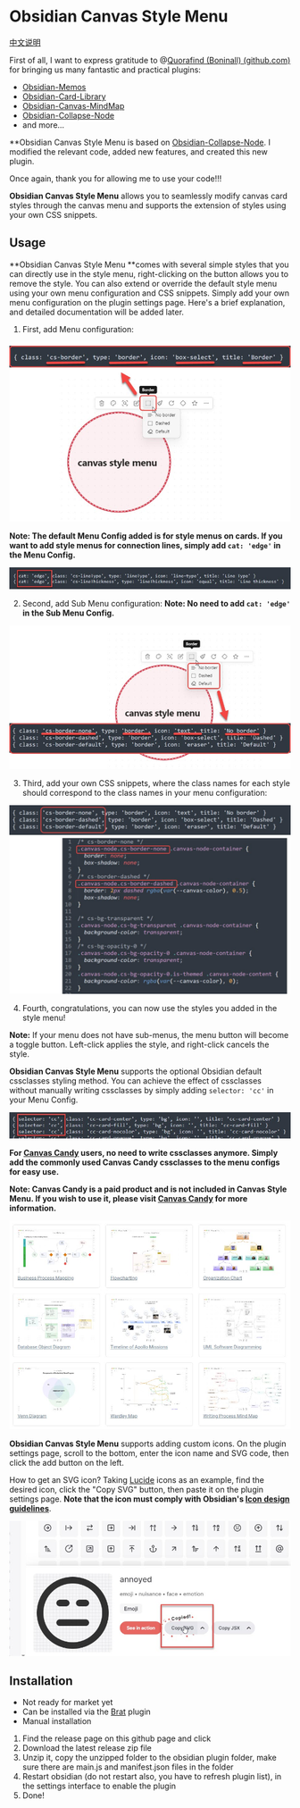 # Obsidian Canvas Style Menu

[中文说明](README_CN.md)

First of all, I want to express gratitude to @[Quorafind (Boninall) (github.com) ](https://github.com/Quorafind)for bringing us many fantastic and practical plugins:

- [Obsidian-Memos](https://github.com/Quorafind/Obsidian-Memos)
- [Obsidian-Card-Library](https://github.com/Quorafind/Obsidian-Card-Library)
- [Obsidian-Canvas-MindMap](https://github.com/Quorafind/Obsidian-Canvas-MindMap)
- [Obsidian-Collapse-Node](https://github.com/Quorafind/Obsidian-Collapse-Node)
- and more...

**Obsidian Canvas Style Menu is based on [Obsidian-Collapse-Node](https://github.com/Quorafind/Obsidian-Collapse-Node). I modified the relevant code, added new features, and created this new plugin.

Once again, thank you for allowing me to use your code!!!

**Obsidian Canvas Style Menu** allows you to seamlessly modify canvas card styles through the canvas menu and supports the extension of styles using your own CSS snippets.

## Usage

**Obsidian Canvas Style Menu **comes with several simple styles that you can directly use in the style menu, right-clicking on the button allows you to remove the style. You can also extend or override the default style menu using your own menu configuration and CSS snippets. Simply add your own menu configuration on the plugin settings page. Here's a brief explanation, and detailed documentation will be added later.

1. First, add Menu configuration:

![](./assets/menu_config.jpg)

**Note: The default Menu Config added is for style menus on cards. If you want to add style menus for connection lines, simply add `cat: 'edge'` in the Menu Config.**

![](./assets/connection_line.jpg)

2. Second, add Sub Menu configuration:
**Note: No need to add `cat: 'edge'` in the Sub Menu Config.**

![](./assets/submenu_config.jpg)

3. Third, add your own CSS snippets, where the class names for each style should correspond to the class names in your menu configuration:

![](./assets/css_config.jpg)

4. Fourth, congratulations, you can now use the styles you added in the style menu!

**Note:** If your menu does not have sub-menus, the menu button will become a toggle button. Left-click applies the style, and right-click cancels the style.

**Obsidian Canvas Style Menu** supports the optional Obsidian default cssclasses styling method. You can achieve the effect of cssclasses without manually writing cssclasses by simply adding `selector: 'cc'` in your Menu Config.

![](./assets/cssclasses.jpg)

**For [Canvas Candy](https://tfthacker.com/canvas-candy) users, no need to write cssclasses anymore. Simply add the commonly used Canvas Candy cssclasses to the menu configs for easy use.**

**Note: Canvas Candy is a paid product and is not included in Canvas Style Menu. If you wish to use it, please visit [Canvas Candy](https://tfthacker.com/canvas-candy) for more information.**

![](./assets/canvas_candy.jpg)

**Obsidian Canvas Style Menu** supports adding custom icons. On the plugin settings page, scroll to the bottom, enter the icon name and SVG code, then click the add button on the left.

How to get an SVG icon? 
Taking [Lucide](https://lucide.dev/) icons as an example, find the desired icon, click the "Copy SVG" button, then paste it on the plugin settings page. 
**Note that the icon must comply with Obsidian's [Icon design guidelines](https://docs.obsidian.md/Plugins/User+interface/Icons#Icon+design+guidelines)**.

![](./assets/custom_icon.jpg)

## Installation

- Not ready for market yet
- Can be installed via the [Brat](https://github.com/TfTHacker/obsidian42-brat) plugin
- Manual installation

1. Find the release page on this github page and click
2. Download the latest release zip file
3. Unzip it, copy the unzipped folder to the obsidian plugin folder, make sure there are main.js and manifest.json files
   in the folder
4. Restart obsidian (do not restart also, you have to refresh plugin list), in the settings interface to enable the
   plugin
5. Done!
